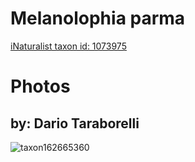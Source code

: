 
Melanolophia parma
==================
  
[iNaturalist taxon id: 1073975](https://www.inaturalist.org/taxa/1073975)
# Photos

## by: Dario Taraborelli
  
![taxon162665360](https://inaturalist-open-data.s3.amazonaws.com/photos/174341272/medium.jpeg)